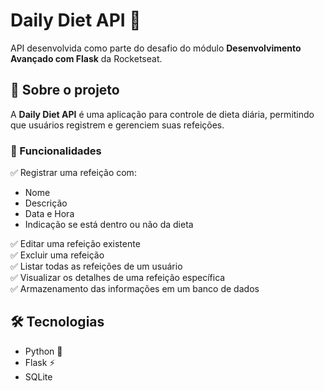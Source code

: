 # Daily Diet API 🥗  

API desenvolvida como parte do desafio do módulo **Desenvolvimento Avançado com Flask** da Rocketseat.  

## 📌 Sobre o projeto  

A **Daily Diet API** é uma aplicação para controle de dieta diária, permitindo que usuários registrem e gerenciem suas refeições.  

### 🚀 Funcionalidades  

✅ Registrar uma refeição com:  
- Nome  
- Descrição  
- Data e Hora  
- Indicação se está dentro ou não da dieta  

✅ Editar uma refeição existente  
✅ Excluir uma refeição  
✅ Listar todas as refeições de um usuário  
✅ Visualizar os detalhes de uma refeição específica  
✅ Armazenamento das informações em um banco de dados  

## 🛠 Tecnologias  

- Python 🐍  
- Flask ⚡  
- SQLite
